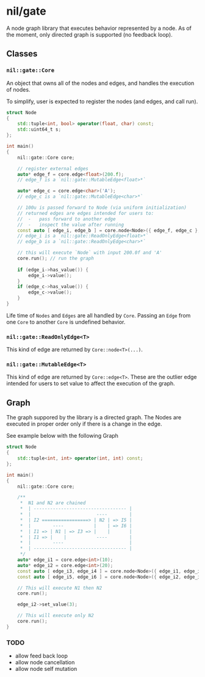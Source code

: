 # nil/gate

A node graph library that executes behavior represented by a node. As of the moment, only directed graph is supported (no feedback loop).

## Classes

### `nil::gate::Core`

An object that owns all of the nodes and edges, and handles the execution of nodes.

To simplify, user is expected to register the nodes (and edges, and call run).

```cpp
struct Node
{
    std::tuple<int, bool> operator(float, char) const;
    std::uint64_t s;
};

int main()
{
    nil::gate::Core core;

    // register external edges
    auto* edge_f = core.edge<float>(200.f);
    // edge_f is a `nil::gate::MutableEdge<float>*`

    auto* edge_c = core.edge<char>('A');
    // edge_c is a `nil::gate::MutableEdge<char>*`

    // 100u is passed forward to Node (via uniform initialization)
    // returned edges are edges intended for users to:
    //  -   pass forward to another edge
    //  -   inspect the value after running
    const auto [ edge_i, edge_b ] = core.node<Node>({ edge_f, edge_c }, 100u);
    // edge_i is a `nil::gate::ReadOnlyEdge<float>*`
    // edge_b is a `nil::gate::ReadOnlyEdge<char>*`

    // this will execute `Node` with input 200.0f and 'A'
    core.run(); // run the graph
    
    if (edge_i->has_value()) {
        edge_i->value();
    }
    if (edge_c->has_value()) {
        edge_c->value();
    }
}
```

Life time of `Nodes` and `Edges` are all handled by `Core`.
Passing an `Edge` from one `Core` to another `Core` is undefined behavior.

### `nil::gate::ReadOnlyEdge<T>`

This kind of edge are returned by `Core::node<T>(...)`.

### `nil::gate::MutableEdge<T>`

This kind of edge are returned by `Core::edge<T>`.
These are the outlier edge intended for users to set value to affect the execution of the graph.

## Graph

The graph suppored by the library is a directed graph. The Nodes are executed in proper order only if there is a change in the edge.

See example below with the following Graph

```cpp
struct Node
{
    std::tuple<int, int> operator(int, int) const;
};

int main()
{
    nil::gate::Core core;

    /**
     *  N1 and N2 are chained
     *  | ---------------------------------- |
     *  |                        ----        |
     *  | I2 =================> | N2 | => I5 |
     *  |        ----           |    | => I6 |
     *  | I1 => | N1 | => I3 => |    |       |
     *  | I1 => |    |           ----        |
     *  |        ----                        |
     *  | ---------------------------------- |
     */
    auto* edge_i1 = core.edge<int>(10);
    auto* edge_i2 = core.edge<int>(20);
    const auto [ edge_i3, edge_i4 ] = core.node<Node>({ edge_i1, edge_i1 }); // N1
    const auto [ edge_i5, edge_i6 ] = core.node<Node>({ edge_i2, edge_i3 }); // N2

    // This will execute N1 then N2
    core.run();

    edge_i2->set_value(3);

    // This will execute only N2
    core.run();
}
```

### TODO
- allow feed back loop
- allow node cancellation
- allow node self mutation